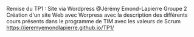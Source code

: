 Remise du TP1 : Site via Wordpress
@Jérémy Emond-Lapierre
Groupe 2
Création d'un site Web avec Worpress avec la description des différents cours présents dans le programme de TIM avec les valeurs de Scrum
https://jeremyemondlapierre.github.io/TP1/
